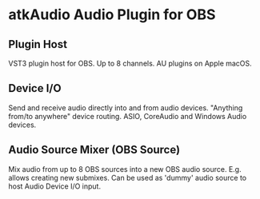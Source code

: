 # atkAudio Audio Plugin for OBS

## Plugin Host
VST3 plugin host for OBS.
Up to 8 channels.
AU plugins on Apple macOS.

## Device I/O
Send and receive audio directly into and from audio devices.
"Anything from/to anywhere" device routing.
ASIO, CoreAudio and Windows Audio devices.

## Audio Source Mixer (OBS Source)
Mix audio from up to 8 OBS sources into a new OBS audio source.
E.g. allows creating new submixes.
Can be used as 'dummy' audio source to host Audio Device I/O input.
